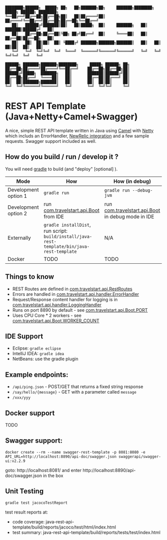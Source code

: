 ```  
████████╗██████╗  █████╗ ██╗   ██╗███████╗██╗     ███████╗████████╗ █████╗ ██████╗ ████████╗
╚══██╔══╝██╔══██╗██╔══██╗██║   ██║██╔════╝██║     ██╔════╝╚══██╔══╝██╔══██╗██╔══██╗╚══██╔══╝
   ██║   ██████╔╝███████║██║   ██║█████╗  ██║     ███████╗   ██║   ███████║██████╔╝   ██║   
   ██║   ██╔══██╗██╔══██║╚██╗ ██╔╝██╔══╝  ██║     ╚════██║   ██║   ██╔══██║██╔══██╗   ██║   
   ██║   ██║  ██║██║  ██║ ╚████╔╝ ███████╗███████╗███████║   ██║   ██║  ██║██║  ██║   ██║   
   ╚═╝   ╚═╝  ╚═╝╚═╝  ╚═╝  ╚═══╝  ╚══════╝╚══════╝╚══════╝   ╚═╝   ╚═╝  ╚═╝╚═╝  ╚═╝   ╚═╝   
                                                                                            
██████╗ ███████╗███████╗████████╗     █████╗ ██████╗ ██╗                                    
██╔══██╗██╔════╝██╔════╝╚══██╔══╝    ██╔══██╗██╔══██╗██║                                    
██████╔╝█████╗  ███████╗   ██║       ███████║██████╔╝██║                                    
██╔══██╗██╔══╝  ╚════██║   ██║       ██╔══██║██╔═══╝ ██║                                    
██║  ██║███████╗███████║   ██║       ██║  ██║██║     ██║                                    
╚═╝  ╚═╝╚══════╝╚══════╝   ╚═╝       ╚═╝  ╚═╝╚═╝     ╚═╝
```       
                                                                 
REST API Template (Java+Netty+Camel+Swagger)
=====================================

A nice, simple REST API template written in Java using [Camel](http://camel.apache.org/) with [Netty](https://github.com/netty/netty) which includs an ErrorHandler, [NewRelic integration](https://newrelic.com/) and a few sample requests. Swagger support included as well.

## How do you build / run / develop it ?

You will need [gradle](https://gradle.org/) to build (and "deploy" [optional] ). 

Mode | How | How (in debug)
--- | --- | ---
Development option 1| `gradle run` | `gradle run --debug-jvm`
Development option 2| run [com.travelstart.api.Boot](src/main/java/com/travelstart/api/Boot.java) from IDE | run [com.travelstart.api.Boot](src/main/java/com/travelstart/api/Boot.java) in debug mode in IDE
Externally | `gradle installDist`, run script: `build/install/java-rest-template/bin/java-rest-template` | N/A
Docker | TODO | TODO

## Things to know
- REST Routes are defined in [com.travelstart.api.RestRoutes](src/main/java/com/travelstart/api/RestRoutes.java)
- Errors are handled in [com.travelstart.api.handler.ErrorHandler](src/main/java/com/travelstart/api/handler/ErrorHandler.java)
- Request/Response content handler for logging is in [com.travelstart.api.handler.LoggingHandler](src/main/java/com/travelstart/api/handler/LoggingHandler.java)
- Runs on port 8890 by default - see [com.travelstart.api.Boot.PORT](src/main/java/com/travelstart/api/Boot.java)
- Uses CPU Core * 2 workers - see [com.travelstart.api.Boot.WORKER_COUNT](src/main/java/com/travelstart/api/Boot.java)

## IDE Support
- Eclipse: `gradle eclipse`
- IntelliJ IDEA: `gradle idea`
- NetBeans: use the gradle plugin

## Example endpoints:
- `/api/ping.json` - POST/GET that returns a fixed string response
- `/say/hello/{message}` - GET with a parameter called `message`
- `/xxx/yyy` 

## Docker support
TODO

## Swagger support:
`docker create --rm --name swagger-rest-template -p 8081:8080 -e API_URL=http://localhost:8890/api-doc/swagger.json swaggerapi/swagger-ui:v2.2.9`

goto: http://localhost:8081/ and enter http://localhost:8890/api-doc/swagger.json in the box

## Unit Testing
`gradle test jacocoTestReport`

test result reports at: 
- code coverage: java-rest-api-template/build/reports/jacoco/test/html/index.html
- test summary: java-rest-api-template/build/reports/tests/test/index.html

